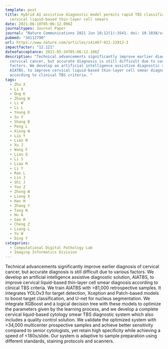 ```yaml
---
template: post
title: Hybrid AI assistive diagnostic model permits rapid TBS classification of
  cervical liquid-based thin-layer cell smears
date: 2021-06-10T05:06:12.096Z
journaltypes: Journal Paper
journal: "Nature Communications 2021 Jun 10;12(1):3541. doi: 10.1038/s41467-021-23913-3"
pubmed: "34112790"
url: https://www.nature.com/articles/s41467-021-23913-3
impactfactor: "12.121"
dateofacceptance: 2021-05-24T05:06:12.108Z
description: "Technical advancements significantly improve earlier diagnosis of
  cervical cancer, but accurate diagnosis is still difficult due to various
  factors. We develop an artificial intelligence assistive diagnostic solution,
  AIATBS, to improve cervical liquid-based thin-layer cell smear diagnosis
  according to clinical TBS criteria. "
tags:
  - Zhu X
  - Li X
  - Ong K
  - Zhang W
  - Li W
  - Li L
  - Young D
  - Su Y
  - Shang B
  - Peng L
  - Xiong W
  - Liu Y
  - Liao W
  - Xu J
  - Wang F
  - Liao Q
  - Li S
  - Liao M
  - Li Y
  - Rao L
  - Lin J
  - Shi J
  - You Z
  - Zhong W
  - Liang X
  - Han H
  - Zhang Y
  - Tang N
  - Hu A
  - Gao H
  - Cheng Z
  - Liang L
  - Yu W
  - Ding Y
categories:
  - Computational Digital Pathology Lab
  - Imaging Informatics Division
---
```

<!--StartFragment-->

Technical advancements significantly improve earlier diagnosis of cervical cancer, but accurate diagnosis is still difficult due to various factors. We develop an artificial intelligence assistive diagnostic solution, AIATBS, to improve cervical liquid-based thin-layer cell smear diagnosis according to clinical TBS criteria. We train AIATBS with >81,000 retrospective samples. It integrates YOLOv3 for target detection, Xception and Patch-based models to boost target classification, and U-net for nucleus segmentation. We integrate XGBoost and a logical decision tree with these models to optimize the parameters given by the learning process, and we develop a complete cervical liquid-based cytology smear TBS diagnostic system which also includes a quality control solution. We validate the optimized system with >34,000 multicenter prospective samples and achieve better sensitivity compared to senior cytologists, yet retain high specificity while achieving a speed of <180s/slide. Our system is adaptive to sample preparation using different standards, staining protocols and scanners.

<!--EndFragment-->